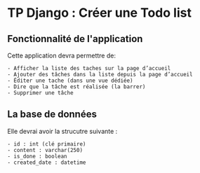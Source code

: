 # TP Django : Créer une Todo list

## Fonctionnalité de l'application 

Cette application devra permettre de:

    - Afficher la liste des taches sur la page d’accueil
    - Ajouter des tâches dans la liste depuis la page d’accueil
    - Éditer une tache (dans une vue dédiée)
    - Dire que la tâche est réalisée (la barrer)
    - Supprimer une tâche

## La base de données 

Elle devrai avoir la strucutre suivante : 

    - id : int (clé primaire)
    - content : varchar(250)
    - is_done : boolean
    - created_date : datetime